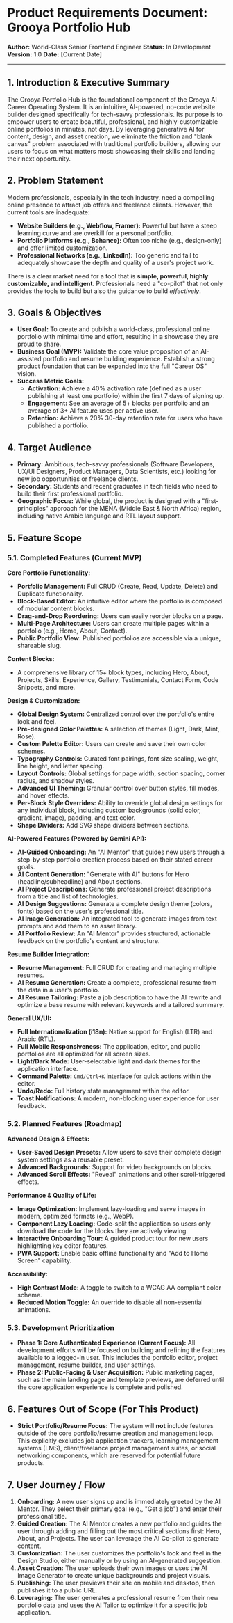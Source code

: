 # Product Requirements Document: Grooya Portfolio Hub

**Author:** World-Class Senior Frontend Engineer
**Status:** In Development
**Version:** 1.0
**Date:** [Current Date]

---

## 1. Introduction & Executive Summary

The Grooya Portfolio Hub is the foundational component of the Grooya AI Career Operating System. It is an intuitive, AI-powered, no-code website builder designed specifically for tech-savvy professionals. Its purpose is to empower users to create beautiful, professional, and highly-customizable online portfolios in minutes, not days. By leveraging generative AI for content, design, and asset creation, we eliminate the friction and "blank canvas" problem associated with traditional portfolio builders, allowing our users to focus on what matters most: showcasing their skills and landing their next opportunity.

## 2. Problem Statement

Modern professionals, especially in the tech industry, need a compelling online presence to attract job offers and freelance clients. However, the current tools are inadequate:
*   **Website Builders (e.g., Webflow, Framer):** Powerful but have a steep learning curve and are overkill for a personal portfolio.
*   **Portfolio Platforms (e.g., Behance):** Often too niche (e.g., design-only) and offer limited customization.
*   **Professional Networks (e.g., LinkedIn):** Too generic and fail to adequately showcase the depth and quality of a user's project work.

There is a clear market need for a tool that is **simple, powerful, highly customizable, and intelligent**. Professionals need a "co-pilot" that not only provides the tools to build but also the guidance to build *effectively*.

## 3. Goals & Objectives

*   **User Goal:** To create and publish a world-class, professional online portfolio with minimal time and effort, resulting in a showcase they are proud to share.
*   **Business Goal (MVP):** Validate the core value proposition of an AI-assisted portfolio and resume building experience. Establish a strong product foundation that can be expanded into the full "Career OS" vision.
*   **Success Metric Goals:**
    *   **Activation:** Achieve a 40% activation rate (defined as a user publishing at least one portfolio) within the first 7 days of signing up.
    *   **Engagement:** See an average of 5+ blocks per portfolio and an average of 3+ AI feature uses per active user.
    *   **Retention:** Achieve a 20% 30-day retention rate for users who have published a portfolio.

## 4. Target Audience

*   **Primary:** Ambitious, tech-savvy professionals (Software Developers, UX/UI Designers, Product Managers, Data Scientists, etc.) looking for new job opportunities or freelance clients.
*   **Secondary:** Students and recent graduates in tech fields who need to build their first professional portfolio.
*   **Geographic Focus:** While global, the product is designed with a "first-principles" approach for the MENA (Middle East & North Africa) region, including native Arabic language and RTL layout support.

## 5. Feature Scope

### 5.1. Completed Features (Current MVP)

**Core Portfolio Functionality:**
*   **Portfolio Management:** Full CRUD (Create, Read, Update, Delete) and Duplicate functionality.
*   **Block-Based Editor:** An intuitive editor where the portfolio is composed of modular content blocks.
*   **Drag-and-Drop Reordering:** Users can easily reorder blocks on a page.
*   **Multi-Page Architecture:** Users can create multiple pages within a portfolio (e.g., Home, About, Contact).
*   **Public Portfolio View:** Published portfolios are accessible via a unique, shareable slug.

**Content Blocks:**
*   A comprehensive library of 15+ block types, including Hero, About, Projects, Skills, Experience, Gallery, Testimonials, Contact Form, Code Snippets, and more.

**Design & Customization:**
*   **Global Design System:** Centralized control over the portfolio's entire look and feel.
*   **Pre-designed Color Palettes:** A selection of themes (Light, Dark, Mint, Rose).
*   **Custom Palette Editor:** Users can create and save their own color schemes.
*   **Typography Controls:** Curated font pairings, font size scaling, weight, line height, and letter spacing.
*   **Layout Controls:** Global settings for page width, section spacing, corner radius, and shadow styles.
*   **Advanced UI Theming:** Granular control over button styles, fill modes, and hover effects.
*   **Per-Block Style Overrides:** Ability to override global design settings for any individual block, including custom backgrounds (solid color, gradient, image), padding, and text color.
*   **Shape Dividers:** Add SVG shape dividers between sections.

**AI-Powered Features (Powered by Gemini API):**
*   **AI-Guided Onboarding:** An "AI Mentor" that guides new users through a step-by-step portfolio creation process based on their stated career goals.
*   **AI Content Generation:** "Generate with AI" buttons for Hero (headline/subheadline) and About sections.
*   **AI Project Descriptions:** Generate professional project descriptions from a title and list of technologies.
*   **AI Design Suggestions:** Generate a complete design theme (colors, fonts) based on the user's professional title.
*   **AI Image Generation:** An integrated tool to generate images from text prompts and add them to an asset library.
*   **AI Portfolio Review:** An "AI Mentor" provides structured, actionable feedback on the portfolio's content and structure.

**Resume Builder Integration:**
*   **Resume Management:** Full CRUD for creating and managing multiple resumes.
*   **AI Resume Generation:** Create a complete, professional resume from the data in a user's portfolio.
*   **AI Resume Tailoring:** Paste a job description to have the AI rewrite and optimize a base resume with relevant keywords and a tailored summary.

**General UX/UI:**
*   **Full Internationalization (i18n):** Native support for English (LTR) and Arabic (RTL).
*   **Full Mobile Responsiveness:** The application, editor, and public portfolios are all optimized for all screen sizes.
*   **Light/Dark Mode:** User-selectable light and dark themes for the application interface.
*   **Command Palette:** `Cmd/Ctrl+K` interface for quick actions within the editor.
*   **Undo/Redo:** Full history state management within the editor.
*   **Toast Notifications:** A modern, non-blocking user experience for user feedback.

### 5.2. Planned Features (Roadmap)

**Advanced Design & Effects:**
*   **User-Saved Design Presets:** Allow users to save their complete design system settings as a reusable preset.
*   **Advanced Backgrounds:** Support for video backgrounds on blocks.
*   **Advanced Scroll Effects:** "Reveal" animations and other scroll-triggered effects.

**Performance & Quality of Life:**
*   **Image Optimization:** Implement lazy-loading and serve images in modern, optimized formats (e.g., WebP).
*   **Component Lazy Loading:** Code-split the application so users only download the code for the blocks they are actively viewing.
*   **Interactive Onboarding Tour:** A guided product tour for new users highlighting key editor features.
*   **PWA Support:** Enable basic offline functionality and "Add to Home Screen" capability.

**Accessibility:**
*   **High Contrast Mode:** A toggle to switch to a WCAG AA compliant color scheme.
*   **Reduced Motion Toggle:** An override to disable all non-essential animations.

### 5.3. Development Prioritization

*   **Phase 1: Core Authenticated Experience (Current Focus):** All development efforts will be focused on building and refining the features available to a logged-in user. This includes the portfolio editor, project management, resume builder, and user settings.
*   **Phase 2: Public-Facing & User Acquisition:** Public marketing pages, such as the main landing page and template previews, are deferred until the core application experience is complete and polished.

## 6. Features Out of Scope (For This Product)

*   **Strict Portfolio/Resume Focus:** The system will **not** include features outside of the core portfolio/resume creation and management loop. This explicitly excludes job application trackers, learning management systems (LMS), client/freelance project management suites, or social networking components, which are reserved for potential future products.

## 7. User Journey / Flow

1.  **Onboarding:** A new user signs up and is immediately greeted by the AI Mentor. They select their primary goal (e.g., "Get a job") and enter their professional title.
2.  **Guided Creation:** The AI Mentor creates a new portfolio and guides the user through adding and filling out the most critical sections first: Hero, About, and Projects. The user can leverage the AI Co-pilot to generate content.
3.  **Customization:** The user customizes the portfolio's look and feel in the Design Studio, either manually or by using an AI-generated suggestion.
4.  **Asset Creation:** The user uploads their own images or uses the AI Image Generator to create unique backgrounds and project visuals.
5.  **Publishing:** The user previews their site on mobile and desktop, then publishes it to a public URL.
6.  **Leveraging:** The user generates a professional resume from their new portfolio data and uses the AI Tailor to optimize it for a specific job application.